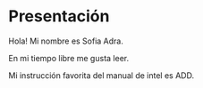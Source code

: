 # Presentación
Hola! Mi nombre es Sofia Adra.

En mi tiempo libre me gusta leer.

Mi instrucción favorita del manual de intel es ADD. 
